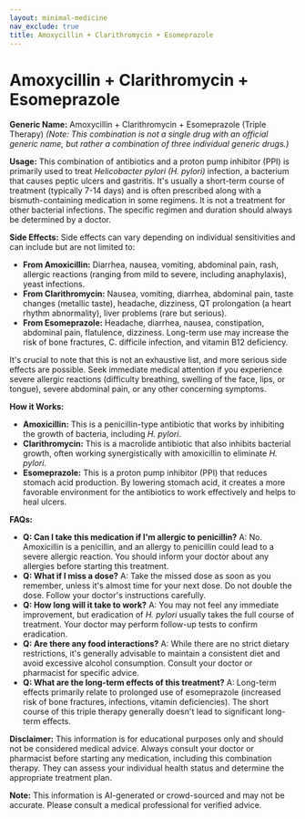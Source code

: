 ```yaml
---
layout: minimal-medicine
nav_exclude: true
title: Amoxycillin + Clarithromycin + Esomeprazole
---
```


# Amoxycillin + Clarithromycin + Esomeprazole

**Generic Name:** Amoxycillin + Clarithromycin + Esomeprazole (Triple Therapy)  *(Note: This combination is not a single drug with an official generic name, but rather a combination of three individual generic drugs.)*

**Usage:**  This combination of antibiotics and a proton pump inhibitor (PPI) is primarily used to treat *Helicobacter pylori (H. pylori)* infection, a bacterium that causes peptic ulcers and gastritis.  It's usually a short-term course of treatment (typically 7-14 days) and is often prescribed along with a bismuth-containing medication in some regimens.  It is not a treatment for other bacterial infections.  The specific regimen and duration should always be determined by a doctor.

**Side Effects:**  Side effects can vary depending on individual sensitivities and can include but are not limited to:

* **From Amoxicillin:** Diarrhea, nausea, vomiting, abdominal pain, rash, allergic reactions (ranging from mild to severe, including anaphylaxis), yeast infections.
* **From Clarithromycin:** Nausea, vomiting, diarrhea, abdominal pain, taste changes (metallic taste), headache, dizziness, QT prolongation (a heart rhythm abnormality), liver problems (rare but serious).
* **From Esomeprazole:** Headache, diarrhea, nausea, constipation, abdominal pain, flatulence, dizziness.  Long-term use may increase the risk of bone fractures,  C. difficile infection, and vitamin B12 deficiency.

It's crucial to note that this is not an exhaustive list, and more serious side effects are possible.  Seek immediate medical attention if you experience severe allergic reactions (difficulty breathing, swelling of the face, lips, or tongue), severe abdominal pain, or any other concerning symptoms.

**How it Works:**

* **Amoxicillin:** This is a penicillin-type antibiotic that works by inhibiting the growth of bacteria, including *H. pylori*.
* **Clarithromycin:** This is a macrolide antibiotic that also inhibits bacterial growth, often working synergistically with amoxicillin to eliminate *H. pylori*.
* **Esomeprazole:** This is a proton pump inhibitor (PPI) that reduces stomach acid production.  By lowering stomach acid, it creates a more favorable environment for the antibiotics to work effectively and helps to heal ulcers.


**FAQs:**

* **Q: Can I take this medication if I'm allergic to penicillin?** A:  No. Amoxicillin is a penicillin, and an allergy to penicillin could lead to a severe allergic reaction. You should inform your doctor about any allergies before starting this treatment.
* **Q:  What if I miss a dose?** A: Take the missed dose as soon as you remember, unless it's almost time for your next dose.  Do not double the dose. Follow your doctor's instructions carefully.
* **Q:  How long will it take to work?** A: You may not feel any immediate improvement, but eradication of *H. pylori* usually takes the full course of treatment.  Your doctor may perform follow-up tests to confirm eradication.
* **Q:  Are there any food interactions?** A: While there are no strict dietary restrictions, it's generally advisable to maintain a consistent diet and avoid excessive alcohol consumption. Consult your doctor or pharmacist for specific advice.
* **Q:  What are the long-term effects of this treatment?** A:  Long-term effects primarily relate to prolonged use of esomeprazole (increased risk of bone fractures, infections, vitamin deficiencies).  The short course of this triple therapy generally doesn't lead to significant long-term effects.


**Disclaimer:** This information is for educational purposes only and should not be considered medical advice.  Always consult your doctor or pharmacist before starting any medication, including this combination therapy. They can assess your individual health status and determine the appropriate treatment plan.


**Note:** This information is AI-generated or crowd-sourced and may not be accurate. Please consult a medical professional for verified advice.